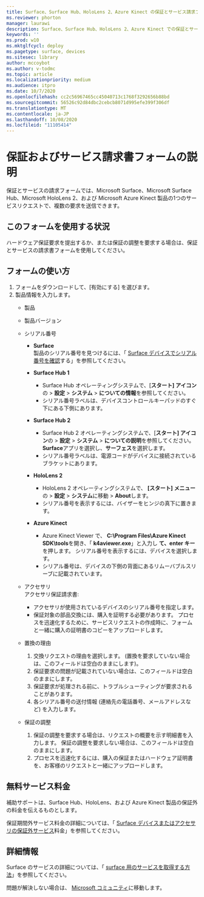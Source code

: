 ```yaml
---
title: Surface、Surface Hub、HoloLens 2、Azure Kinect の保証とサービス請求フォーム
ms.reviewer: phorton
manager: laurawi
description: Surface、Surface Hub、HoloLens 2、Azure Kinect での保証とサービスの要求。
keywords: ''
ms.prod: w10
ms.mktglfcycl: deploy
ms.pagetype: surface, devices
ms.sitesec: library
author: mccoybot
ms.author: v-todmc
ms.topic: article
ms.localizationpriority: medium
ms.audience: itpro
ms.date: 10/7/2020
ms.openlocfilehash: cc2c56967465cc45040713c1768f3292656b88bd
ms.sourcegitcommit: 56526c92d84dbc2cebcb8071d995efe399f306df
ms.translationtype: MT
ms.contentlocale: ja-JP
ms.lasthandoff: 10/08/2020
ms.locfileid: "11105414"
---
```

# 保証およびサービス請求書フォームの説明

保証とサービスの請求フォームでは、Microsoft Surface、Microsoft Surface Hub、Microsoft HoloLens 2、および Microsoft Azure Kinect 製品の1つのサービスリクエストで、複数の要求を送信できます。

##  <a name="when-to-use-this-form"></a>このフォームを使用する状況

ハードウェア保証要求を提出するか、または保証の調整を要求する場合は、保証とサービスの請求書フォームを使用してください。  

##  <a name="how-to-use-the-form"></a>フォームの使い方

1.  フォームをダウンロードして、[有効にする] を選びます。
2.  製品情報を入力します。
    - 製品
    - 製品バージョン
    - シリアル番号 
        - **Surface**<br/>
           製品のシリアル番号を見つけるには、「 [Surface デバイスでシリアル番号を確認](https://support.microsoft.com/help/4036293/surface-find-the-serial-number-on-surface)する」を参照してください。

       - **Surface Hub 1**
         - Surface Hub オペレーティングシステムで、[**スタート] アイコン**の  >  **設定**  >  **システム**  >  **についての情報**を参照してください。 
         - シリアル番号ラベルは、デバイスコントロールキーパッドのすぐ下にある下側にあります。 

       - **Surface Hub 2**
         - Surface Hub 2 オペレーティングシステムで、[**スタート] アイコン**の  >  **設定**  >  **システム**  >  **についての説明**を参照してください。 **Surface**アプリを選択し、**サーフェス**を選択します。
         - シリアル番号ラベルは、電源コードがデバイスに接続されているブラケットにあります。
       - **HoloLens 2**
         - HoloLens 2 オペレーティングシステムで、 **[スタート] メニュー**の  >  **設定**  >  **システム**に移動  >  **About**します。
         - シリアル番号を表示するには、バイザーをヒンジの真下に置きます。
       - **Azure Kinect**
         - Azure Kinect Viewer で、 **C:\Program Files\Azure Kinect SDK\tools**を開き、「 **k4aviewer.exe**」と入力し **て、enter キー**を押します。 シリアル番号を表示するには、デバイスを選択します。 
         - シリアル番号は、デバイスの下側の背面にあるリムーバブルスリーブに記載されています。

    - アクセサリ<br/>
        アクセサリ保証請求書:
        - アクセサリが使用されているデバイスのシリアル番号を指定します。
        - 保証対象の部品交換には、購入を証明する必要があります。 プロセスを迅速化するために、サービスリクエストの作成時に、フォームと一緒に購入の証明書のコピーをアップロードします。 
    - 置換の理由
    
        1. 交換リクエストの理由を選択します。 (置換を要求していない場合は、このフィールドは空白のままにします)。
        1. 保証要求の問題が記載されていない場合は、このフィールドは空白のままにします。 
        1. 保証要求が処理される前に、トラブルシューティングが要求されることがあります。
        1. 各シリアル番号の送付情報 (連絡先の電話番号、メールアドレスなど) を入力します。
    - 保証の調整
        1. 保証の調整を要求する場合は、リクエストの概要を示す明細書を入力します。 保証の調整を要求しない場合は、このフィールドは空白のままにします。
        2. プロセスを迅速化するには、購入の保証またはハードウェア証明書を、お客様のリクエストと一緒にアップロードします。

##  <a name="out-of-warranty-service-fees"></a>無料サービス料金

補助サポートは、Surface Hub、HoloLens、および Azure Kinect 製品の保証外の料金を伝えるものとします。

保証期間外サービス料金の詳細については、「 [Surface デバイスまたはアクセサリの保証外サービス](https://support.microsoft.com/help/4563717)料金」を参照してください。

##  <a name="learn-more"></a>詳細情報

Surface のサービスの詳細については、「 [surface 用のサービスを取得する方法](https://support.microsoft.com/help/4023527/surface-how-to-get-service-for-surface)」を参照してください。


問題が解決しない場合は、 [Microsoft コミュニティ](https://answers.microsoft.com/)に移動します。